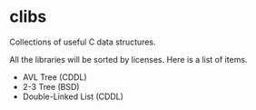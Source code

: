 # clibs

Collections of useful C data structures.

All the libraries will be sorted by licenses. Here is a list of items.

* AVL Tree (CDDL)
* 2-3 Tree (BSD)
* Double-Linked List (CDDL)
